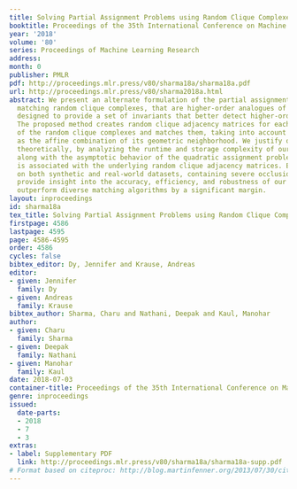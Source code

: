 ```yaml
---
title: Solving Partial Assignment Problems using Random Clique Complexes
booktitle: Proceedings of the 35th International Conference on Machine Learning
year: '2018'
volume: '80'
series: Proceedings of Machine Learning Research
address: 
month: 0
publisher: PMLR
pdf: http://proceedings.mlr.press/v80/sharma18a/sharma18a.pdf
url: http://proceedings.mlr.press/v80/sharma2018a.html
abstract: We present an alternate formulation of the partial assignment problem as
  matching random clique complexes, that are higher-order analogues of random graphs,
  designed to provide a set of invariants that better detect higher-order structure.
  The proposed method creates random clique adjacency matrices for each k-skeleton
  of the random clique complexes and matches them, taking into account each point
  as the affine combination of its geometric neighborhood. We justify our solution
  theoretically, by analyzing the runtime and storage complexity of our algorithm
  along with the asymptotic behavior of the quadratic assignment problem (QAP) that
  is associated with the underlying random clique adjacency matrices. Experiments
  on both synthetic and real-world datasets, containing severe occlusions and distortions,
  provide insight into the accuracy, efficiency, and robustness of our approach. We
  outperform diverse matching algorithms by a significant margin.
layout: inproceedings
id: sharma18a
tex_title: Solving Partial Assignment Problems using Random Clique Complexes
firstpage: 4586
lastpage: 4595
page: 4586-4595
order: 4586
cycles: false
bibtex_editor: Dy, Jennifer and Krause, Andreas
editor:
- given: Jennifer
  family: Dy
- given: Andreas
  family: Krause
bibtex_author: Sharma, Charu and Nathani, Deepak and Kaul, Manohar
author:
- given: Charu
  family: Sharma
- given: Deepak
  family: Nathani
- given: Manohar
  family: Kaul
date: 2018-07-03
container-title: Proceedings of the 35th International Conference on Machine Learning
genre: inproceedings
issued:
  date-parts:
  - 2018
  - 7
  - 3
extras:
- label: Supplementary PDF
  link: http://proceedings.mlr.press/v80/sharma18a/sharma18a-supp.pdf
# Format based on citeproc: http://blog.martinfenner.org/2013/07/30/citeproc-yaml-for-bibliographies/
---
```

